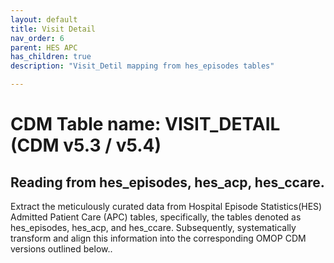 ```yaml
---
layout: default
title: Visit Detail
nav_order: 6
parent: HES APC
has_children: true
description: "Visit_Detil mapping from hes_episodes tables"

---
```



# CDM Table name: VISIT_DETAIL (CDM v5.3 / v5.4)

## Reading from hes_episodes, hes_acp, hes_ccare.

Extract the meticulously curated data from Hospital Episode Statistics(HES) Admitted Patient Care (APC) tables, specifically, the tables denoted as hes_episodes, hes_acp, and hes_ccare. Subsequently, systematically transform and align this information into the corresponding OMOP CDM versions outlined below..
